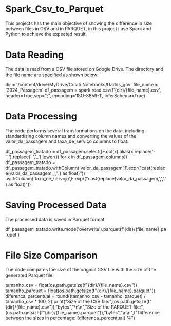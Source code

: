 # Spark_Csv_to_Parquet
This projects has the main objective of showing the difference in size between files in CSV and in PARQUET, in this project i use Spark and Python to achieve the expected result.

# Data Reading
The data is read from a CSV file stored on Google Drive. The directory and the file name are specified as shown below:

dir = '/content/drive/MyDrive/Colab Notebooks/Dados_gov'
file_name = '2024_Passagem'
df_passagem = spark.read.csv(f'{dir}/{file_name}.csv', header=True,sep=";", encoding='ISO-8859-1', inferSchema=True)

# Data Processing
The code performs several transformations on the data, including standardizing column names and converting the values of the valor_da_passagem and taxa_de_serviço columns to float:

df_passagem_tratado = df_passagem.select([F.col(x).alias(x.replace('-','').replace(' ','_').lower()) for x in df_passagem.columns])
df_passagem_tratado = df_passagem_tratado.withColumn('valor_da_passagem',F.expr("cast(replace(valor_da_passagem,',','.') as float)")) \
                                          .withColumn('taxa_de_serviço',F.expr("cast(replace(valor_da_passagem,',','.') as float)"))

# Saving Processed Data
The processed data is saved in Parquet format:

df_passagem_tratado.write.mode('overwrite').parquet(f'{dir}/{file_name}.parquet')

# File Size Comparison
The code compares the size of the original CSV file with the size of the generated Parquet file:

tamanho_csv = float(os.path.getsize(f"{dir}/{file_name}.csv"))
tamanho_parquet = float(os.path.getsize(f"{dir}/{file_name}.parquet"))
diferenca_percentual = round((tamanho_csv - tamanho_parquet) / tamanho_csv * 100, 2)
print("Size of the CSV file:",(os.path.getsize(f"{dir}/{file_name}.csv")),"bytes","\n\n","Size of the PARQUET file:",(os.path.getsize(f"{dir}/{file_name}.parquet")),"bytes","\n\n",f"Difference between the sizes in percentage: {diferenca_percentual} %")
